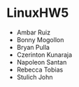 # LinuxHW5
* Ambar Ruiz
* Bonny Mogollon
* Bryan Pulla 
* Czerinton Kunaraja
* Napoleon Santan
* Rebecca Tobias
* Stulich John
